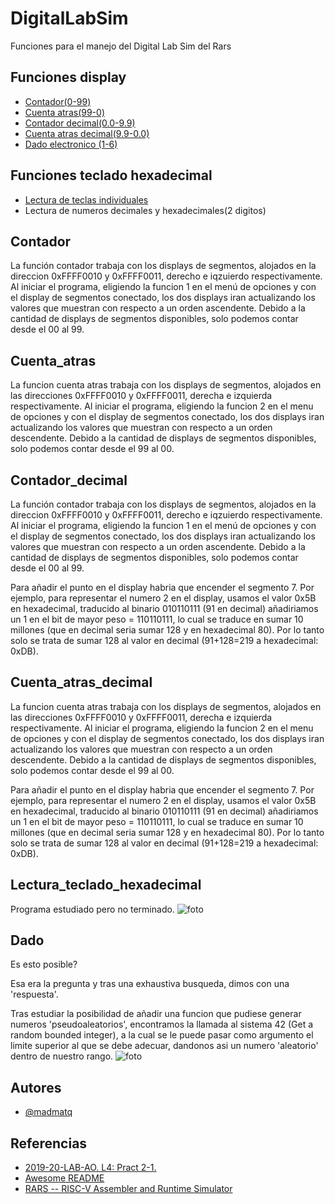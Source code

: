 # DigitalLabSim

Funciones para el manejo del Digital Lab Sim del Rars


## Funciones display

- [Contador(0-99)](#Contador(0-99))
- [Cuenta atras(99-0)](#Cuenta_atras(99-0))
- [Contador decimal(0.0-9.9)](#Contador_decimal(0.0-9.9))
- [Cuenta atras decimal(9.9-0.0)](#Cuenta_atras_decimal(9.9-0.0))
- [Dado electronico (1-6)](#Dado(1-6))

## Funciones teclado hexadecimal

- [Lectura de teclas individuales](#Lectura_teclado_hexadecimal)
- Lectura de numeros decimales y hexadecimales(2 digitos)

## Contador

La función contador trabaja con los displays de segmentos, alojados en la direccion 0xFFFF0010 y 0xFFFF0011, derecho e iqzuierdo respectivamente.
Al iniciar el programa, eligiendo la funcion 1 en el menú de opciones y con el display de segmentos conectado, los dos displays iran actualizando los valores que muestran con respecto a un orden ascendente.
Debido a la cantidad de displays de segmentos disponibles, solo podemos contar desde el 00 al 99.

## Cuenta_atras

La funcion cuenta atras trabaja con los displays de segmentos, alojados en las direcciones 0xFFFF0010 y 0xFFFF0011, derecha e izquierda respectivamente.
Al iniciar el programa, eligiendo la funcion 2 en el menu de opciones y con el display de segmentos conectado, los dos displays iran actualizando los valores que muestran con respecto a un orden descendente.
Debido a la cantidad de displays de segmentos disponibles, solo podemos contar desde el 99 al 00.


## Contador_decimal

La función contador trabaja con los displays de segmentos, alojados en la direccion 0xFFFF0010 y 0xFFFF0011, derecho e iqzuierdo respectivamente. Al iniciar el programa, eligiendo la funcion 1 en el menú de opciones y con el display de segmentos conectado, los dos displays iran actualizando los valores que muestran con respecto a un orden ascendente. Debido a la cantidad de displays de segmentos disponibles, solo podemos contar desde el 00 al 99.

Para añadir el punto en el display habria que encender el segmento 7.
Por ejemplo, para representar el numero 2 en el display, usamos el valor 0x5B en hexadecimal, 
traducido al binario 010110111 (91 en decimal) 
añadiriamos un 1 en el bit de mayor peso = 110110111,
lo cual se traduce en sumar 10 millones (que en decimal seria sumar 128 y en hexadecimal 80). 
Por lo tanto solo se trata de sumar 128 al valor en decimal (91+128=219 a hexadecimal: 0xDB).	

## Cuenta_atras_decimal

La funcion cuenta atras trabaja con los displays de segmentos, alojados en las direcciones 0xFFFF0010 y 0xFFFF0011, derecha e izquierda respectivamente.
Al iniciar el programa, eligiendo la funcion 2 en el menu de opciones y con el display de segmentos conectado, los dos displays iran actualizando los valores que muestran con respecto a un orden descendente.
Debido a la cantidad de displays de segmentos disponibles, solo podemos contar desde el 99 al 00.

Para añadir el punto en el display habria que encender el segmento 7.
Por ejemplo, para representar el numero 2 en el display, usamos el valor 0x5B en hexadecimal, 
traducido al binario 010110111 (91 en decimal) 
añadiriamos un 1 en el bit de mayor peso = 110110111,
lo cual se traduce en sumar 10 millones (que en decimal seria sumar 128 y en hexadecimal 80). 
Por lo tanto solo se trata de sumar 128 al valor en decimal (91+128=219 a hexadecimal: 0xDB).	

## Lectura_teclado_hexadecimal

Programa estudiado pero no terminado.
![foto](https://github.com/madmatq/DigitalLabSim/assets/136661637/5467b371-3432-4a2d-bfef-d60d6033dfcd)


## Dado

Es esto posible?

Esa era la pregunta y tras una exhaustiva busqueda, dimos con una 'respuesta'. 

Tras estudiar la posibilidad de añadir una funcion que pudiese generar numeros 'pseudoaleatorios', encontramos la llamada al sistema 42 (Get a random bounded integer),
a la cual se le puede pasar como argumento el limite superior al que se debe adecuar, dandonos asi un numero 'aleatorio' dentro de nuestro rango.
![foto](https://github.com/madmatq/DigitalLabSim/assets/136661637/10f0fd17-34ae-4023-ac99-9e9c648b964b)


## Autores

- [@madmatq](https://github.com/madmatq)


## Referencias

 - [2019-20-LAB-AO. L4: Pract 2-1.](https://github.com/myTeachingURJC/2019-20-LAB-AO/wiki/L4:-Practica-2)
 - [Awesome README](https://github.com/matiassingers/awesome-readme)
 - [RARS -- RISC-V Assembler and Runtime Simulator](https://github.com/TheThirdOne/rars)


